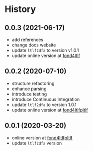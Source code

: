 # History

## 0.0.3 (2021-06-17)
- add references
- change docs website  
- update `ltlf2dfa` to version v1.0.1
- update online version at [fond4ltlf](https://fond4ltlf.herokuapp.com/)

## 0.0.2 (2020-07-10)
- structure refactoring
- enhance parsing
- introduce testing
- introduce Continuous Integration
- update `ltlf2dfa` to version 1.0.1
- update online version at [fond4ltlfpltlf](http://fond4ltlfpltlf.diag.uniroma1.it)

## 0.0.1 (2020-03-20)
- online version at [fond4ltlfpltlf](http://fond4ltlfpltlf.diag.uniroma1.it)
- update `ltlf2dfa` version